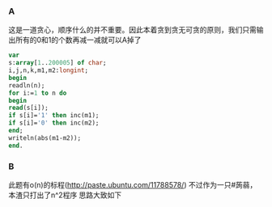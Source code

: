 ### A
这是一道贪心，顺序什么的并不重要。因此本着贪到贪无可贪的原则，我们只需输出所有的0和1的个数再减一减就可以A掉了
```pas
var
s:array[1..200005] of char;
i,j,n,k,m1,m2:longint;
begin
readln(n);
for i:=1 to n do
begin
read(s[i]);
if s[i]='1' then inc(m1);
if s[i]='0' then inc(m2);
end;
writeln(abs(m1-m2));
end.
```
### B
此题有o(n)的标程(http://paste.ubuntu.com/11788578/)
不过作为一只#蒟蒻，本渣只打出了n^2程序
思路大致如下
